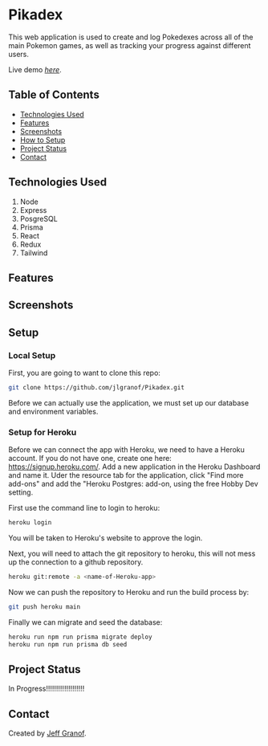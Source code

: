 # Pikadex
This web application is used to create and log Pokedexes across all of the main Pokemon games, as well as tracking your progress against different users.

Live demo [_here_](https://the-pikadex.herokuapp.com/).


## Table of Contents
* [Technologies Used](#technologies-used)
* [Features](#features)
* [Screenshots](#screenshots)
* [How to Setup](#setup)
* [Project Status](#project-status)
* [Contact](#contact)


## Technologies Used
1. Node
2. Express
3. PosgreSQL
4. Prisma
5. React
6. Redux 
7. Tailwind

## Features


## Screenshots


## Setup

### Local Setup
First, you are going to want to clone this repo:
```bash
git clone https://github.com/jlgranof/Pikadex.git
```

Before we can actually use the application, we must set up our database and environment variables.

### Setup for Heroku
Before we can connect the app with Heroku, we need to have a Heroku account. If you do not have one, create one here: https://signup.heroku.com/. Add a new application in the Heroku Dashboard and name it. Uder the resource tab for the application, click "Find more add-ons" and add the "Heroku Postgres: add-on, using the free Hobby Dev setting.

First use the command line to login to heroku:
```bash
heroku login
```
You will be taken to Heroku's website to approve the login.


Next, you will need to attach the git repository to heroku, this will not mess up the connection to a github repository.
```bash
heroku git:remote -a <name-of-Heroku-app>
```

Now we can push the repository to Heroku and run the build process by:
```bash
git push heroku main
```

Finally we can migrate and seed the database:
```bash
heroku run npm run prisma migrate deploy
heroku run npm run prisma db seed
```

## Project Status
In Progress!!!!!!!!!!!!!!!!!!!

## Contact
Created by [Jeff Granof](https://jlgranof.github.io/).